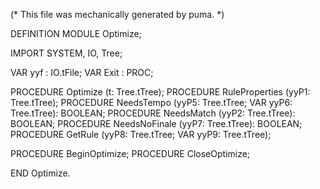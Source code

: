 
(* This file was mechanically generated by puma. *)

DEFINITION MODULE Optimize;

IMPORT SYSTEM, IO, Tree;


VAR yyf        : IO.tFile;
VAR Exit       : PROC;

PROCEDURE Optimize (t: Tree.tTree);
PROCEDURE RuleProperties (yyP1: Tree.tTree);
PROCEDURE NeedsTempo (yyP5: Tree.tTree; VAR yyP6: Tree.tTree): BOOLEAN;
PROCEDURE NeedsMatch (yyP2: Tree.tTree): BOOLEAN;
PROCEDURE NeedsNoFinale (yyP7: Tree.tTree): BOOLEAN;
PROCEDURE GetRule (yyP8: Tree.tTree; VAR yyP9: Tree.tTree);

PROCEDURE BeginOptimize;
PROCEDURE CloseOptimize;

END Optimize.

